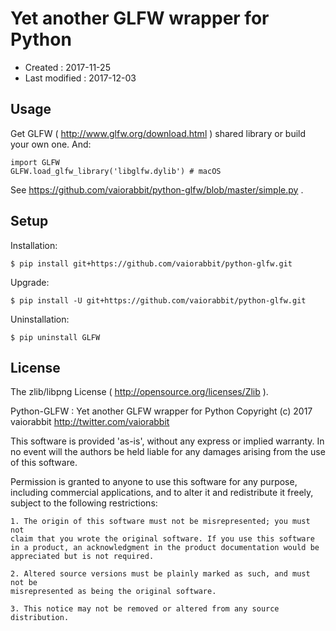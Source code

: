 <!-- -*- mode:markdown; coding:utf-8; -*- -->

# Yet another GLFW wrapper for Python #

*   Created : 2017-11-25
*   Last modified : 2017-12-03

## Usage ##

Get GLFW ( http://www.glfw.org/download.html ) shared library or build your own one. And:

    import GLFW
    GLFW.load_glfw_library('libglfw.dylib') # macOS

See https://github.com/vaiorabbit/python-glfw/blob/master/simple.py .

## Setup ##

Installation:

    $ pip install git+https://github.com/vaiorabbit/python-glfw.git

Upgrade:

    $ pip install -U git+https://github.com/vaiorabbit/python-glfw.git

Uninstallation:

    $ pip uninstall GLFW

## License ##

The zlib/libpng License ( http://opensource.org/licenses/Zlib ).

Python-GLFW : Yet another GLFW wrapper for Python
Copyright (c) 2017 vaiorabbit <http://twitter.com/vaiorabbit>

This software is provided 'as-is', without any express or implied
warranty. In no event will the authors be held liable for any damages
arising from the use of this software.

Permission is granted to anyone to use this software for any purpose,
including commercial applications, and to alter it and redistribute it
freely, subject to the following restrictions:

    1. The origin of this software must not be misrepresented; you must not
    claim that you wrote the original software. If you use this software
    in a product, an acknowledgment in the product documentation would be
    appreciated but is not required.

    2. Altered source versions must be plainly marked as such, and must not be
    misrepresented as being the original software.

    3. This notice may not be removed or altered from any source
    distribution.
